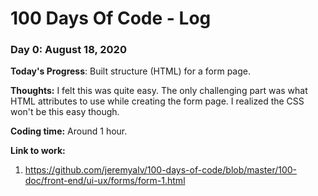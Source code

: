 # 100 Days Of Code - Log

### Day 0: August 18, 2020 

**Today's Progress**: Built structure (HTML) for a form page.

**Thoughts:** I felt this was quite easy. The only challenging part was what HTML attributes to use while creating the form page. I realized the CSS won't be this easy though.

**Coding time:** Around 1 hour.

**Link to work:** 
1. https://github.com/jeremyalv/100-days-of-code/blob/master/100-doc/front-end/ui-ux/forms/form-1.html
